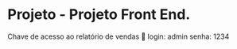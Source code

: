 Projeto - Projeto Front End.
============================

Chave de acesso ao relatório de vendas 🔑
login: admin
senha: 1234